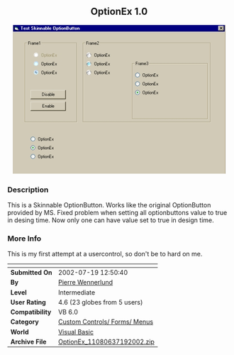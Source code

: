 ﻿<div align="center">

## OptionEx 1\.0

<img src="PIC20027181143307610.jpg">
</div>

### Description

This is a Skinnable OptionButton. Works like the original OptionButton provided by MS. Fixed problem when setting all optionbuttons value to true in desing time. Now only one can have value set to true in design time.
 
### More Info
 
This is my first attempt at a usercontrol, so don't be to hard on me.


<span>             |<span>
---                |---
**Submitted On**   |2002-07-19 12:50:40
**By**             |[Pierre Wennerlund](https://github.com/Planet-Source-Code/PSCIndex/blob/master/ByAuthor/pierre-wennerlund.md)
**Level**          |Intermediate
**User Rating**    |4.6 (23 globes from 5 users)
**Compatibility**  |VB 6\.0
**Category**       |[Custom Controls/ Forms/  Menus](https://github.com/Planet-Source-Code/PSCIndex/blob/master/ByCategory/custom-controls-forms-menus__1-4.md)
**World**          |[Visual Basic](https://github.com/Planet-Source-Code/PSCIndex/blob/master/ByWorld/visual-basic.md)
**Archive File**   |[OptionEx\_11080637192002\.zip](https://github.com/Planet-Source-Code/pierre-wennerlund-optionex-1-0__1-37023/archive/master.zip)








